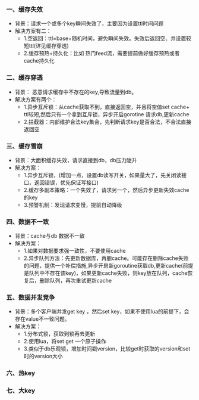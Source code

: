 
### 一、缓存失效

* 背景：请求一个或多个key瞬间失效了，主要因为设置ttl时间问题
* 解决方案有二： 
   - 1.空返回：ttl=base+随机时间，避免瞬间失效。失效后返回空、并设置较短ttl(详见缓存穿透)
   - 2.缓存预热+持久化：比如 热门feed流，需要提前做好缓存预热或者cache持久化
### 二、缓存穿透
* 背景： 恶意请求缓存中不存在的key,导致流量到db。
* 解决方案有两个：
   - 1.异步互斥锁：从cache获取不到，直接返回空，并且将空值set cache+ ttl较短,然后只有一个拿到互斥锁，异步开启gorotine 请求db,更新cache
   - 2.拦截器：内部维护合法key集合，先判断请求key是否合法，不合法直接返回空
### 三、缓存雪崩
* 背景：大面积缓存失效，请求直接到db，db压力陡升
* 解决方案：
  - 1.异步互斥锁，(增加一点，设置db读写开关，如果量大了，先关闭读接口，返回错误，优先保证写接口)
  - 2.缓存多副本策略：一个失效了，请求另一个，然后异步更新失效cache的key
  - 3.预警机制：发现请求变慢，提前自动降级
### 四、数据不一致
* 背景：cache与db 数据不一致
* 解决方案：
  - 1.如果对数据要求强一致性，不要使用cache
  - 2.异步队列方法：先更新数据库，再删cache。可能存在删除cache失败的问题，提供一个补偿措施,异步开启新goroutine获取db,更新cache(前提是队列中不存在该key)，如果更新cache失败，则key放在队列，cache恢复后，删除队列，再次重试更新cache
### 五、数据并发竞争
* 背景：多个客户端并发get key ，然后set key，如果不使用lua的前提下，会存在value不一致问题。
* 解决方案：
  - 1.分布式锁，获取到锁再去更新
  - 2.使用lua，将set get 一个原子操作
  - 3.类似于db乐观锁，增加时间戳version，比较get时获取的version和set时的version大小
### 六、热key

### 七、大key
